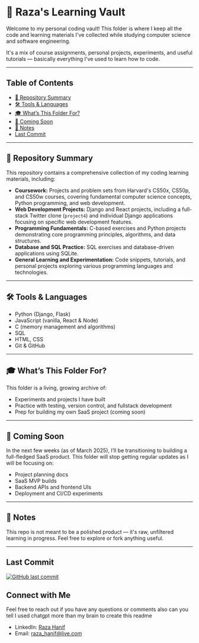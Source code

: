 # 🧠 Raza's Learning Vault

Welcome to my personal coding vault! 
This folder is where I keep all the code and learning materials I've collected while studying computer science and software engineering. 

It's a mix of course assignments, personal projects, experiments, and useful tutorials — basically everything I've used to learn how to code.

---

## Table of Contents

* [📂 Repository Summary](#️-repository-summary)
* [🛠️ Tools & Languages](#️-tools--languages)
* [🎓 What’s This Folder For?](#-whats-this-folder-for)
* [🚀 Coming Soon](#-coming-soon)
* [🧾 Notes](#-notes)
* [Last Commit](#last-commit)

---

## 📂 Repository Summary

This repository contains a comprehensive collection of my coding learning materials, including:

* **Coursework:** Projects and problem sets from Harvard's CS50x, CS50p, and CS50w courses, covering fundamental computer science concepts, Python programming, and web development.
* **Web Development Projects:** Django and React projects, including a full-stack Twitter clone (`project4`) and individual Django applications focusing on specific web development features.
* **Programming Fundamentals:** C-based exercises and Python projects demonstrating core programming principles, algorithms, and data structures.
* **Database and SQL Practice:** SQL exercises and database-driven applications using SQLite.
* **General Learning and Experimentation:** Code snippets, tutorials, and personal projects exploring various programming languages and technologies.

---

## 🛠️ Tools & Languages

- Python (Django, Flask)
- JavaScript (vanilla, React & Node)
- C (memory management and algorithms)
- SQL
- HTML, CSS
- Git & GitHub

---

## 🎓 What’s This Folder For?

This folder is a living, growing archive of:
- Experiments and projects I have built
- Practice with testing, version control, and fullstack development
- Prep for building my own SaaS project (coming soon)

---

## 🚀 Coming Soon

In the next few weeks (as of March 2025), I’ll be transitioning to building a full-fledged SaaS product. 
This folder will stop getting regular updates as I will be focusing on:
- Project planning docs
- SaaS MVP builds
- Backend APIs and frontend UIs
- Deployment and CI/CD experiments

---

## 🧾 Notes

This repo is not meant to be a polished product — it's raw, unfiltered learning in progress. Feel free to explore or fork anything useful.

---

## Last Commit

[![GitHub last commit](https://img.shields.io/github/last-commit/RazaHanif/micmac)](https://github.com/RazaHanif/micmac/commits/main)

## Connect with Me

Feel free to reach out if you have any questions or comments 
also can you tell I used chatgpt more than my brain to create this readme

* LinkedIn: [Raza Hanif]([https://www.linkedin.com/in/yourlinkedinprofile/](https://www.linkedin.com/in/razahanif))
* Email: [raza_hanif@live.com](mailto:raza_hanif@live.com)
